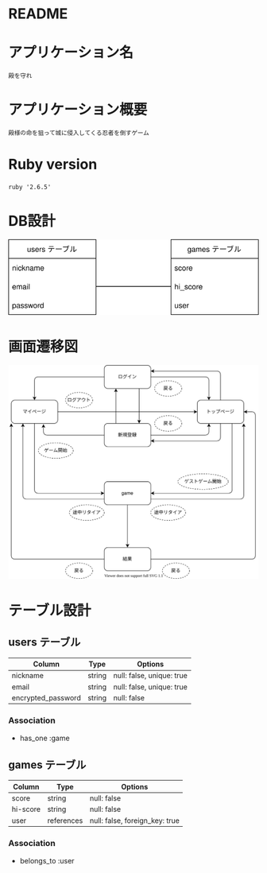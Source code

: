 # README

# アプリケーション名
`殿を守れ`

# アプリケーション概要
`殿様の命を狙って城に侵入してくる忍者を倒すゲーム`

# Ruby version
`ruby '2.6.5'`

# DB設計
![db_plan.drawio](db_plan.drawio.svg)

# 画面遷移図
![page_transition.drawio](page_transition.drawio.svg)


# テーブル設計

## users テーブル

| Column              | Type    | Options                   |
| ------------------- | ------- | ------------------------- |
| nickname            | string  | null: false, unique: true |
| email               | string  | null: false, unique: true |
| encrypted_password  | string  | null: false               |

### Association

- has_one :game


## games テーブル

| Column              | Type       | Options                         |
| ------------------- | ---------- | ------------------------------- |
| score               | string     | null: false                     |
| hi-score            | string     | null: false                     |
| user                | references | null: false, foreign_key: true  |

### Association

- belongs_to :user

